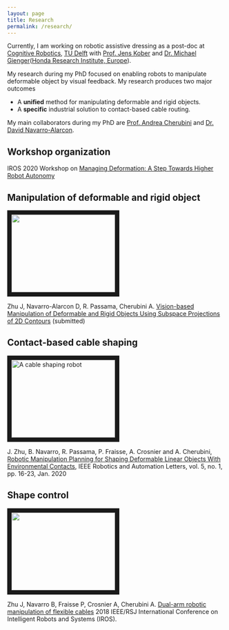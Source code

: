 ```yaml
---
layout: page
title: Research
permalink: /research/
---
```

Currently, I am working on robotic assistive dressing as a post-doc at [Cognitive Robotics](https://www.tudelft.nl/en/3me/about/departments/cognitive-robotics-cor/), [TU Delft](https://www.tudelft.nl/en) with [Prof. Jens Kober](http://www.jenskober.de/) and [Dr. Michael Gienger](https://scholar.google.de/citations?user=oU2jyxMAAAAJ&hl=en)([Honda Research Institute, Europe](https://www.honda-ri.de/)).

My research during my PhD focused on enabling robots to manipulate deformable object by visual feedback. My research produces two major outcomes
- A **unified** method for manipulating deformable and rigid objects.
- A **specific** industrial solution to contact-based cable routing.

My main collaborators during my PhD are [Prof. Andrea Cherubini](http://www.lirmm.fr/lirmm_eng/users/utilisateurs-lirmm/andrea-cherubini) and [Dr. David Navarro-Alarcon](https://www.polyu.edu.hk/me/david/).  

## Workshop organization
IROS 2020 Workshop on [Managing Deformation: A Step Towards Higher Robot Autonomy](https://jihong-zhu.github.io/research/IROS_workshop)

## Manipulation of deformable and rigid object
<a href="http://www.youtube.com/watch?feature=player_embedded&v=gYfO2ZxZ5KQ
" target="_blank"><img src="http://img.youtube.com/vi/gYfO2ZxZ5KQ/0.jpg"
alt="" width="240" height="180" border="10" /></a>

Zhu J, Navarro-Alarcon D, R. Passama, Cherubini A. [Vision-based Manipulation of Deformable and Rigid Objects Using Subspace Projections of 2D Contours](https://arxiv.org/pdf/2006.09023.pdf) (submitted)

## Contact-based cable shaping

<a href="http://www.youtube.com/watch?feature=player_embedded&v=7CdNQ4R_wT0
" target="_blank"><img src="http://img.youtube.com/vi/7CdNQ4R_wT0/0.jpg"
alt="A cable shaping robot" width="240" height="180" border="10" /></a>

J. Zhu, B. Navarro, R. Passama, P. Fraisse, A. Crosnier and A. Cherubini, [Robotic Manipulation Planning for Shaping Deformable Linear Objects With Environmental Contacts](https://hal.archives-ouvertes.fr/hal-02303257/document), IEEE Robotics and Automation Letters, vol. 5, no. 1, pp. 16-23, Jan. 2020

## Shape control

<a href="http://www.youtube.com/watch?feature=player_embedded&v=DPl_d7lbL84
" target="_blank"><img src="http://img.youtube.com/vi/DPl_d7lbL84/0.jpg"
alt="" width="240" height="180" border="10" /></a>

Zhu J, Navarro B, Fraisse P, Crosnier A, Cherubini A. [Dual-arm robotic manipulation of flexible cables](https://ieeexplore.ieee.org/abstract/document/8593780) 2018 IEEE/RSJ International Conference on Intelligent Robots and Systems (IROS).

